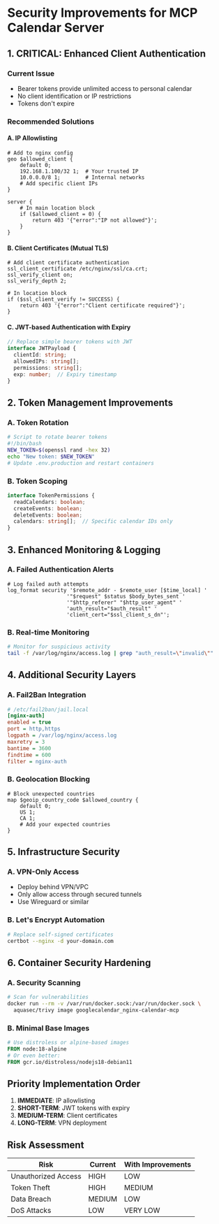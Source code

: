# Security Improvements for MCP Calendar Server

## 1. CRITICAL: Enhanced Client Authentication

### Current Issue
- Bearer tokens provide unlimited access to personal calendar
- No client identification or IP restrictions
- Tokens don't expire

### Recommended Solutions

#### A. IP Allowlisting
```nginx
# Add to nginx config
geo $allowed_client {
    default 0;
    192.168.1.100/32 1;  # Your trusted IP
    10.0.0.0/8 1;        # Internal networks
    # Add specific client IPs
}

server {
    # In main location block
    if ($allowed_client = 0) {
        return 403 '{"error":"IP not allowed"}';
    }
}
```

#### B. Client Certificates (Mutual TLS)
```nginx
# Add client certificate authentication
ssl_client_certificate /etc/nginx/ssl/ca.crt;
ssl_verify_client on;
ssl_verify_depth 2;

# In location block
if ($ssl_client_verify != SUCCESS) {
    return 403 '{"error":"Client certificate required"}';
}
```

#### C. JWT-based Authentication with Expiry
```typescript
// Replace simple bearer tokens with JWT
interface JWTPayload {
  clientId: string;
  allowedIPs: string[];
  permissions: string[];
  exp: number;  // Expiry timestamp
}
```

## 2. Token Management Improvements

### A. Token Rotation
```bash
# Script to rotate bearer tokens
#!/bin/bash
NEW_TOKEN=$(openssl rand -hex 32)
echo "New token: $NEW_TOKEN"
# Update .env.production and restart containers
```

### B. Token Scoping
```typescript
interface TokenPermissions {
  readCalendars: boolean;
  createEvents: boolean;
  deleteEvents: boolean;
  calendars: string[];  // Specific calendar IDs only
}
```

## 3. Enhanced Monitoring & Logging

### A. Failed Authentication Alerts
```nginx
# Log failed auth attempts
log_format security '$remote_addr - $remote_user [$time_local] '
                   '"$request" $status $body_bytes_sent '
                   '"$http_referer" "$http_user_agent" '
                   'auth_result="$auth_result" '
                   'client_cert="$ssl_client_s_dn"';
```

### B. Real-time Monitoring
```bash
# Monitor for suspicious activity
tail -f /var/log/nginx/access.log | grep "auth_result=\"invalid\""
```

## 4. Additional Security Layers

### A. Fail2Ban Integration
```ini
# /etc/fail2ban/jail.local
[nginx-auth]
enabled = true
port = http,https
logpath = /var/log/nginx/access.log
maxretry = 3
bantime = 3600
findtime = 600
filter = nginx-auth
```

### B. Geolocation Blocking
```nginx
# Block unexpected countries
map $geoip_country_code $allowed_country {
    default 0;
    US 1;
    CA 1;
    # Add your expected countries
}
```

## 5. Infrastructure Security

### A. VPN-Only Access
- Deploy behind VPN/VPC
- Only allow access through secured tunnels
- Use Wireguard or similar

### B. Let's Encrypt Automation
```bash
# Replace self-signed certificates
certbot --nginx -d your-domain.com
```

## 6. Container Security Hardening

### A. Security Scanning
```bash
# Scan for vulnerabilities
docker run --rm -v /var/run/docker.sock:/var/run/docker.sock \
  aquasec/trivy image googlecalendar_nginx-calendar-mcp
```

### B. Minimal Base Images
```dockerfile
# Use distroless or alpine-based images
FROM node:18-alpine
# Or even better:
FROM gcr.io/distroless/nodejs18-debian11
```

## Priority Implementation Order

1. **IMMEDIATE**: IP allowlisting
2. **SHORT-TERM**: JWT tokens with expiry
3. **MEDIUM-TERM**: Client certificates
4. **LONG-TERM**: VPN deployment

## Risk Assessment

| Risk | Current | With Improvements |
|------|---------|------------------|
| Unauthorized Access | HIGH | LOW |
| Token Theft | HIGH | MEDIUM |
| Data Breach | MEDIUM | LOW |
| DoS Attacks | LOW | VERY LOW |